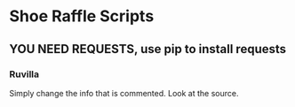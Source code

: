 # Shoe Raffle Scripts

## YOU NEED REQUESTS, use pip to install requests

### Ruvilla

Simply change the info that is commented. Look at the source.
